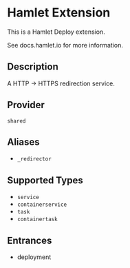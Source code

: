 # <module-name> Hamlet Extension

This is a Hamlet Deploy extension.

See docs.hamlet.io for more information.

## Description
<!-- provide a summary of the purpose and use-case for your extension -->
A HTTP -> HTTPS redirection service.

## Provider
<!-- the associated Hamlet Plugin Provider required -->
`shared`

## Aliases
<!-- list any aliases that this Extension may be used as -->
- `_redirector`

## Supported Types
<!-- List of component types that can be extended -->
- `service`
- `containerservice`
- `task`
- `containertask`

## Entrances
<!-- List of entrances that this extension supports -->
- deployment